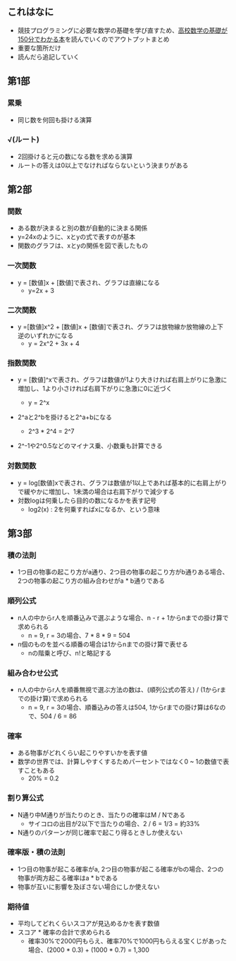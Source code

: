 ## これはなに
- 競技プログラミングに必要な数学の基礎を学び直すため、[高校数学の基礎が150分でわかる本](https://amzn.asia/d/iGJAZ9S)を読んでいくのでアウトプットまとめ
- 重要な箇所だけ
- 読んだら追記していく

## 第1部
### 累乗
- 同じ数を何回も掛ける演算

### √(ルート)
- 2回掛けると元の数になる数を求める演算
- ルートの答えは0以上でなければならないという決まりがある

## 第2部
### 関数
- ある数が決まると別の数が自動的に決まる関係
- y=24xのように、xとyの式で表すのが基本
- 関数のグラフは、xとyの関係を図で表したもの

### 一次関数
- y = [数値]x + [数値]で表され、グラフは直線になる
    - y=2x + 3

### 二次関数
- y =[数値]x^2 + [数値]x + [数値]で表され、グラフは放物線か放物線の上下逆のいずれかになる
    - y = 2x^2 + 3x + 4

### 指数関数
- y = [数値]^xで表され、グラフは数値が1より大きければ右肩上がりに急激に増加し、1より小さければ右肩下がりに急激に0に近づく
    - y = 2^x

- 2^aと2^bを掛けると2^a+bになる
    - 2^3 * 2^4 = 2^7 

- 2^-1や2^0.5などのマイナス乗、小数乗も計算できる

### 対数関数
- y = log[数値]xで表され、グラフは数値が1以上であれば基本的に右肩上がりで緩やかに増加し、1未満の場合は右肩下がりで減少する
- 対数logは何乗したら目的の数になるかを表す記号
    - log2(x) : 2を何乗すればxになるか、という意味

## 第3部
### 積の法則
- 1つ目の物事の起こり方がa通り、2つ目の物事の起こり方がb通りある場合、2つの物事の起こり方の組み合わせがa * b通りである

### 順列公式
- n人の中からr人を順番込みで選ぶような場合、n - r + 1からnまでの掛け算で求められる
	- n = 9, r = 3の場合、7 * 8 * 9 = 504
- n個のものを並べる順番の場合は1からnまでの掛け算で表せる
	- nの階乗と呼び、n!と略記する

### 組み合わせ公式
- n人の中からr人を順番無視で選ぶ方法の数は、(順列公式の答え) / (1からrまでの掛け算)で求められる
	- n = 9, r = 3の場合、順番込みの答えは504, 1からrまでの掛け算は6なので、504 / 6 = 86

### 確率
- ある物事がどれくらい起こりやすいかを表す値
- 数学の世界では、計算しやすくするためパーセントではなく0 ~ 1の数値で表すこともある
	- 20% = 0.2

### 割り算公式
- N通り中M通りが当たりのとき、当たりの確率はM / Nである
	- サイコロの出目が2以下で当たりの場合、2 / 6 = 1/3 = 約33%
- N通りのパターンが同じ確率で起こり得るときしか使えない

### 確率版・積の法則
- 1つ目の物事が起こる確率がa, 2つ目の物事が起こる確率がbの場合、2つの物事が両方起こる確率はa * bである
- 物事が互いに影響を及ぼさない場合にしか使えない

### 期待値
- 平均してどれくらいスコアが見込めるかを表す数値
- スコア * 確率の合計で求められる
	- 確率30%で2000円もらえ、確率70%で1000円もらえる宝くじがあった場合、(2000 * 0.3) + (1000 * 0.7) = 1,300